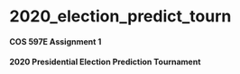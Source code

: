 # 2020_election_predict_tourn

#### COS 597E Assignment 1
#### 2020 Presidential Election Prediction Tournament 
